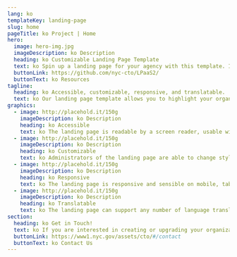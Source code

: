 ```yaml
---
lang: ko
templateKey: landing-page
slug: home
pageTitle: ko Project | Home
hero:
  image: hero-img.jpg
  imageDescription: ko Description
  heading: ko Customizable Landing Page Template 
  text: ko Spin up a landing page for your agency with this template. It includes all of the resources that you need to have a secure, appealing, and sustainable landing page.
  buttonLink: https://github.com/nyc-cto/LPaaS2/
  buttonText: ko Resources
tagline:
  heading: ko Accessible, customizable, responsive, and translatable.
  text: ko Our landing page template allows you to highlight your organization or agency by making it convenient to spin up a landing page of your own. Agencies can edit the template to include useful content and customize it to highlight your work. The landing page template has key accessibility features, including readability by a screen reader, and the content can be translated into different languages. The page is also responsive on mobile, tablet, and desktop platforms.
graphics:
  - image: http://placehold.it/150g
    imageDescription: ko Description
    heading: ko Accessible
    text: ko The landing page is readable by a screen reader, usable with a keyboard, and has been tested for several additional accessibility features.
  - image: http://placehold.it/150g
    imageDescription: ko Description
    heading: ko Customizable
    text: ko Administrators of the landing page are able to change styling and theming features on the page, as well as edit any necessary content. 
  - image: http://placehold.it/150g
    imageDescription: ko Description
    heading: ko Responsive
    text: ko The landing page is responsive and sensible on mobile, tablet, and desktop platforms. 
  - image: http://placehold.it/150g
    imageDescription: ko Description
    heading: ko Translatable
    text: ko The landing page can support any number of language translations, including right-to-left languages. 
section:
  heading: ko Get in Touch!
  text: ko If you are interested in creating or upgrading your organization’s landing page, this landing page template is a great start. For information on how to get started, feel free to contact us.
  buttonLink: https://www1.nyc.gov/assets/cto/#/contact
  buttonText: ko Contact Us
---
```

